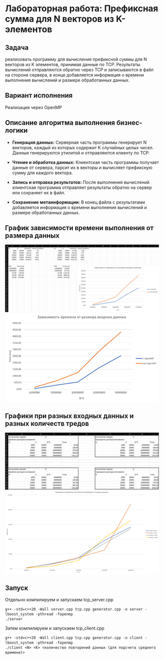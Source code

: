 # Лабораторная работа: Префиксная сумма для N векторов из K-элементов
## Задача
реализовать программу для вычисления префиксной суммы для N векторов из K элементов, принимая данные по TCP. Результаты вычислений отправляются обратно через TCP и записываются в файл на стороне сервера, в конце добавляется информация о времени выполнения вычислений и размере обработанных данных.

## Вариант исполнения
Реализация через OpenMP

## Описание алгоритма выполнения бизнес-логики
* **Генерация данных:** Серверная часть программы генерирует N векторов, каждый из которых содержит K случайных целых чисел. Данные генерируются утилитой и отправляются клиенту по TCP.

* **Чтение и обработка данных:** Клиентская часть программы получает данные от сервера, парсит их в векторы и вычисляет префиксную сумму для каждого вектора.

* **Запись и отправка результатов:** После выполнения вычислений клиентская программа отправляет результаты обратно на сервер или сохраняет их в файл.

* **Сохранение метаинформации:** В конец файла с результатами добавляется информация о времени выполнения вычислений и размере обработанных данных.

## График зависимости времени выполнения от размера данных
![График времени выполнения + таблица с данными](table_with_data.png)
![График времени выполнения](table.png)

## Графики при разных входных данных и разных количеств тредов
![Таблица с данными в разных исполнениях программы](data_of_different_versions.png)
![График в разных исполнениях программы](difference_between_different_versions.png)

## Запуск
Отдельно компилируем и запускаем tcp_server.cpp
```
g++ -std=c++20 -Wall server.cpp tcp.cpp generator.cpp -o server -lboost_system -pthread -fopenmp
./server
```

Затем компилируем и запускаем tcp_client.cpp
```
g++ -std=c++20 -Wall client.cpp tcp.cpp generator.cpp -o client -lboost_system -pthread -fopenmp
./client <N> <K> <количество повторений данных (для подсчета среднего времени)>
```
